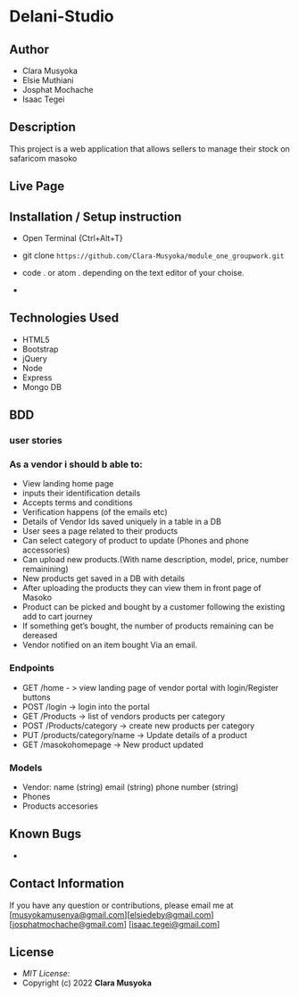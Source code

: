 # Delani-Studio

## Author

- Clara Musyoka
- Elsie Muthiani
- Josphat Mochache
- Isaac Tegei

## Description

This project is a web application that allows sellers to manage their stock on safaricom masoko

## Live Page



## Installation / Setup instruction

- Open Terminal {Ctrl+Alt+T}

- git clone `https://github.com/Clara-Musyoka/module_one_groupwork.git`

- code . or atom . depending on the text editor of your choise.

- 

## Technologies Used

- HTML5
- Bootstrap
- jQuery
- Node
- Express
- Mongo DB

## BDD
### user stories
### As a vendor i should b able to:
- View landing home page
- inputs their identification details
- Accepts terms and conditions
- Verification happens (of the emails etc)
- Details of Vendor Ids saved uniquely in a table in a  DB
- User sees a page related to their products
- Can select category of product to update (Phones and phone accessories)
- Can upload new products.(With name description, model, price, number remainining)
- New products get saved in a DB with details
- After uploading the products they can view them in front page of Masoko
- Product can be picked and bought by a customer following the existing add to  cart  journey
- If something get’s bought, the number of products remaining can be dereased
- Vendor notified on an item bought Via an email. 
 ### Endpoints
 - GET /home - > view landing page of vendor portal with login/Register buttons
 - POST /login  -> login into the portal
 - GET /Products  -> list of vendors products per category
 - POST /Products/category -> create new products per category
 - PUT /products/category/name -> Update details of a product
 - GET /masokohomepage -> New product updated

 ### Models
 - Vendor:
 name (string)
 email (string)
 phone number (string)
 - Phones
 - Products accesories

## Known Bugs

- 

## Contact Information

If you have any question or contributions, please email me at [musyokamusenya@gmail.com][elsiedeby@gmail.com] [josphatmochache@gmail.com] [isaac.tegei@gmail.com]

## License

- _MIT License:_
- Copyright (c) 2022 **Clara Musyoka**